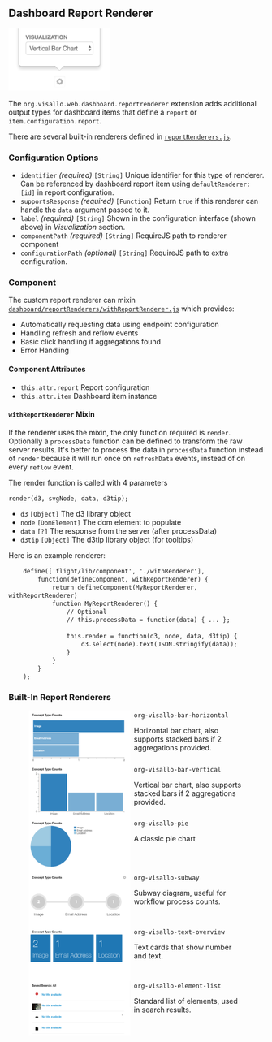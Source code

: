 ## Dashboard Report Renderer

<img src="visualizations.png" width="200">

The `org.visallo.web.dashboard.reportrenderer` extension adds additional output types for dashboard items that define a `report` or `item.configuration.report`.

There are several built-in renderers defined in [`reportRenderers.js`](https://github.com/v5analytics/visallo/blob/master/web/war/src/main/webapp/js/dashboard/reportRenderers.js).

### Configuration Options

* `identifier` _(required)_ `[String]` Unique identifier for this type of renderer. Can be referenced by dashboard report item using `defaultRenderer: [id]` in report configuration.
* `supportsResponse` _(required)_ `[Function]` Return `true` if this renderer can handle the `data` argument passed to it.
* `label` _(required)_ `[String]` Shown in the configuration interface (shown above) in _Visualization_ section.
* `componentPath` _(required)_ `[String]` RequireJS path to renderer component
* `configurationPath` _(optional)_ `[String]` RequireJS path to extra configuration.


### Component

The custom report renderer can mixin [`dashboard/reportRenderers/withReportRenderer.js`](https://github.com/v5analytics/visallo/blob/master/web/war/src/main/webapp/js/dashboard/reportRenderers/withRenderer.js) which provides:
* Automatically requesting data using endpoint configuration
* Handling refresh and reflow events
* Basic click handling if aggregations found
* Error Handling

#### Component Attributes

* `this.attr.report` Report configuration
* `this.attr.item` Dashboard item instance
    
#### `withReportRenderer` Mixin

If the renderer uses the mixin, the only function required is `render`. Optionally a `processData` function can be defined to transform the raw server results. It's better to process the data in `processData` function instead of `render` because it will run once on `refreshData` events, instead of on every `reflow` event.

The render function is called with 4 parameters

    render(d3, svgNode, data, d3tip);

* `d3` `[Object]` The d3 library object
* `node` `[DomElement]` The dom element to populate
* `data` `[?]` The response from the server (after processData)
* `d3tip` `[Object]` The d3tip library object (for tooltips)


Here is an example renderer:

        define(['flight/lib/component', './withRenderer'],
            function(defineComponent, withReportRenderer) {
                return defineComponent(MyReportRenderer, withReportRenderer)
                function MyReportRenderer() {
                    // Optional
                    // this.processData = function(data) { ... };

                    this.render = function(d3, node, data, d3tip) {
                        d3.select(node).text(JSON.stringify(data));
                    }
                }
            }
        );

### Built-In Report Renderers

<style>
figure { clear: both; }
figure img { float: left; margin-right: 0.5em; } 
</style>

<figure>
    <img src="renderer-bar-h.png" width="200">
    <figcaption>
        <code>org-visallo-bar-horizontal</code>
        <p>Horizontal bar chart, also supports stacked bars if 2 aggregations provided.
    </figcaption>
</figure>

<figure>
    <img src="renderer-bar-v.png" width="200">
    <figcaption>
        <code>org-visallo-bar-vertical</code>
        <p>Vertical bar chart, also supports stacked bars if 2 aggregations provided.
    </figcaption>
</figure>

<figure>
    <img src="renderer-pie.png" width="200">
    <figcaption>
        <code>org-visallo-pie</code>
        <p>A classic pie chart
    </figcaption>
</figure>

<figure>
    <img src="renderer-subway.png" width="200">
    <figcaption>
        <code>org-visallo-subway</code>
        <p>Subway diagram, useful for workflow process counts.
    </figcaption>
</figure>

<figure>
    <img src="renderer-text-overview.png" width="200">
    <figcaption>
        <code>org-visallo-text-overview</code>
        <p>Text cards that show number and text.
    </figcaption>
</figure>

<figure>
    <img src="renderer-element-list.png" width="200">
    <figcaption>
        <code>org-visallo-element-list</code>
        <p>Standard list of elements, used in search results.
    </figcaption>
</figure>

